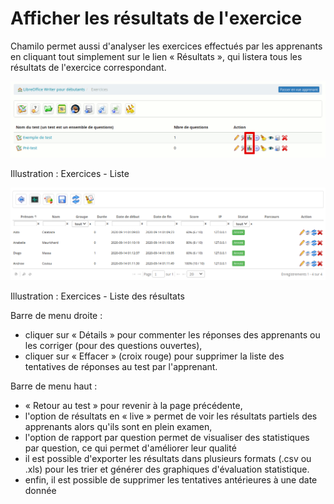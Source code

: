 # Afficher les résultats de l'exercice

Chamilo permet aussi d'analyser les exercices effectués par les apprenants en cliquant tout simplement sur le lien « Résultats », qui listera tous les résultats de l'exercice correspondant.

![](../../.gitbook/assets/graficos37%20%285%29.png)

Illustration : Exercices - Liste

![](../../.gitbook/assets/quiz-results-list.png)

Illustration : Exercices - Liste des résultats

Barre de menu droite :

* cliquer sur « Détails » pour commenter les réponses des apprenants ou les corriger \(pour des questions ouvertes\),
* cliquer sur « Effacer » \(croix rouge\) pour supprimer la liste des tentatives de réponses au test par l'apprenant.

Barre de menu haut :

* « Retour au test » pour revenir à la page précédente,
* l'option de résultats en « live » permet de voir les résultats partiels des apprenants alors qu'ils sont en plein examen,
* l'option de rapport par question permet de visualiser des statistiques par question, ce qui permet d'améliorer leur qualité
* il est possible d'exporter les résultats dans plusieurs formats \(.csv ou .xls\) pour les trier et générer des graphiques d'évaluation statistique.
* enfin, il est possible de supprimer les tentatives antérieures à une date donnée

